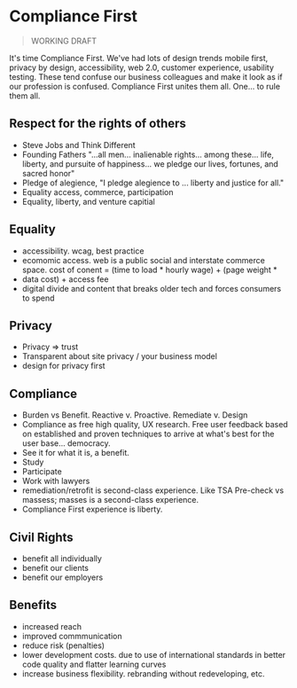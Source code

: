 # Compliance First
> WORKING DRAFT 

It's time Compliance First.  We've had lots of design trends mobile first, privacy by design, accessibility, web 2.0, customer experience, usability testing.  These tend confuse our business colleagues and make it look as if our profession is confused.  Compliance First unites them all.  One... to rule them all.

## Respect for the rights of others
* Steve Jobs and Think Different
* Founding Fathers "...all men... inalienable rights... among these... life, liberty, and pursuite of happiness... we pledge our lives, fortunes, and sacred honor"
* Pledge of alegience, "I pledge alegience to ...  liberty and justice for all."
* Equality access, commerce, participation
* Equality, liberty, and venture capitial 

## Equality
* accessibility. wcag, best practice
* ecomomic access.  web is a public social and interstate commerce space. cost of conent = (time to load  * hourly wage) + (page weight * 
* data cost) + access fee
* digital divide and content that breaks older tech and forces consumers to spend



## Privacy
* Privacy => trust
* Transparent about site privacy / your business model
* design for privacy first


## Compliance
* Burden vs Benefit.  Reactive v. Proactive.  Remediate v. Design
* Compliance as free high quality, UX research.  Free user feedback based on established and proven techniques to arrive at what's best for the user base... democracy.
* See it for what it is, a benefit.
* Study
* Participate 
* Work with lawyers
* remediation/retrofit is second-class experience. Like TSA Pre-check vs massess; masses is a second-class experience.
* Compliance First experience is liberty.

## Civil Rights
* benefit all individually
* benefit our clients
* benefit our employers

## Benefits
* increased reach
* improved commmunication
* reduce risk (penalties)
* lower development costs.  due to use of international standards in better code quality and flatter learning curves
* increase business flexibility.  rebranding without redeveloping, etc.



